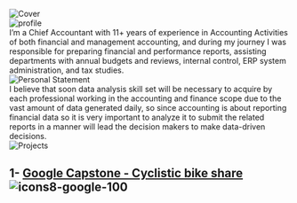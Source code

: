 ![Cover](https://user-images.githubusercontent.com/83392117/179393906-20d203ff-f5b1-4012-b9bb-67080da21a24.jpg)  
![profile ](https://user-images.githubusercontent.com/83392117/179398884-480ca508-996e-45df-a868-c497026f2d4c.png)  
I’m a Chief Accountant with 11+ years of experience in Accounting Activities of both financial and management accounting,  and during my journey I was responsible for preparing financial and performance reports, assisting departments with annual budgets and reviews, internal control, ERP system administration, and tax studies.  
![Personal Statement ](https://user-images.githubusercontent.com/83392117/179398662-9af7bbca-78b3-4dca-977a-1d561f067b9a.png)  
I believe that soon data analysis skill set will be necessary to acquire by each professional working in the accounting and finance scope due to the vast amount of data generated daily, so since accounting is about reporting financial data so it is very important to analyze it to submit the related reports in a manner will lead the decision makers to make data-driven decisions.  
![Projects ](https://user-images.githubusercontent.com/83392117/179399191-cad719f4-b612-483f-bff7-b2a7d1697fd7.png)  
## 1- [Google Capstone - Cyclistic bike share](https://khaled-fh.github.io/google_capstone/)![icons8-google-100](https://user-images.githubusercontent.com/83392117/179399648-a1861f4e-6447-4322-a86a-ee6bafd53896.png)






